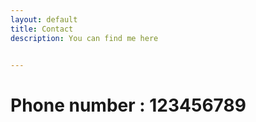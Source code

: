 ```yaml
---
layout: default
title: Contact
description: You can find me here


---
```


# Phone number : 123456789
